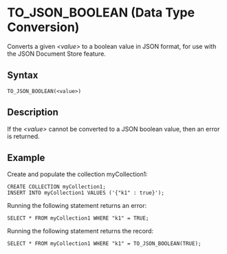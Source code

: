 <!-- loio8791a379ef08455c9bc95f88d4b18630 -->

# TO\_JSON\_BOOLEAN \(Data Type Conversion\)

Converts a given *<value\>* to a boolean value in JSON format, for use with the JSON Document Store feature.



## Syntax

```
TO_JSON_BOOLEAN(<value>)
```



## Description

If the *<value\>* cannot be converted to a JSON boolean value, then an error is returned.



## Example

Create and populate the collection myCollection1:

```
CREATE COLLECTION myCollection1;
INSERT INTO myCollection1 VALUES ('{"k1" : true}');
```

Running the following statement returns an error:

```
SELECT * FROM myCollection1 WHERE "k1" = TRUE;
```

Running the following statement returns the record:

```
SELECT * FROM myCollection1 WHERE "k1" = TO_JSON_BOOLEAN(TRUE);
```

